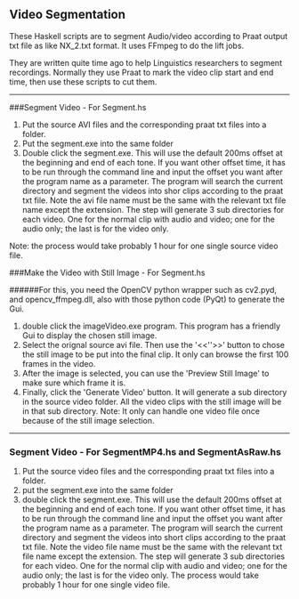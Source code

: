 ## Video Segmentation

These Haskell scripts are to segment Audio/video according to Praat output txt file as like NX_2.txt format. It uses FFmpeg to do the lift jobs. 

They are written quite time ago to help Linguistics researchers to segment recordings. Normally they use Praat to mark the video clip start and end time, then use these scripts to cut them.

<hr>

###Segment Video - For Segment.hs

1. Put the source AVI files and the corresponding praat txt files into a folder.
2. Put the segment.exe into the same folder
3. Double click the segment.exe. This will use the default 200ms offset at the beginning
and end of each tone. If you want other offset time, it has to be run through the
command line and input the offset you want after the program name as a parameter.
The program will search the current directory and segment the videos into shor clips
according to the praat txt file. Note the avi file name must be the same with the
relevant txt file name except the extension. The step will generate 3 sub directories
for each video. One for the normal clip with audio and video; one for the audio only;
the last is for the video only.


Note: the process would take probably 1 hour for one single source video file.


###Make the Video with Still Image - For Segment.hs

######For this, you need the OpenCV python wrapper such as cv2.pyd, and opencv_ffmpeg.dll, also with those python code (PyQt) to generate the Gui.

1. double click the imageVideo.exe program. This program has a friendly Gui to display
the chosen still image.
2. Select the orignal source avi file. Then use the '<<''>>' button to chose the still image
to be put into the final clip. It only can browse the first 100 frames in the video.
3. After the image is selected, you can use the 'Preview Still Image' to make sure which
frame it is.
4. Finally, click the 'Generate Video' button. It will generate a sub directory in the source
video folder. All the video clips with the still image will be in that sub directory.
Note: It only can handle one video file once because of the still image selection.

<hr>

### Segment Video - For SegmentMP4.hs and SegmentAsRaw.hs
1. Put the source video files and the corresponding praat txt files into a folder.
2. put the segment.exe into the same folder
3. double click the segment.exe. This will use the default 200ms offset at the beginning
and end of each tone. If you want other offset time, it has to be run through the
command line and input the offset you want after the program name as a parameter.
The program will search the current directory and segment the videos into short clips
according to the praat txt file.
Note the video file name must be the same with the relevant txt file name except the
extension. The step will generate 3 sub directories for each video. One for the normal clip
with audio and video; one for the audio only; the last is for the video only. The process
would take probably 1 hour for one single video file.

